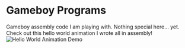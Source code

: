 # Gameboy Programs
Gameboy assembly code I am playing with. Nothing special here... yet.
Check out this hello world animation I wrote all in assembly!
![Hello World Animation Demo](https://i.imgur.com/MAm1Rqz.gif)
